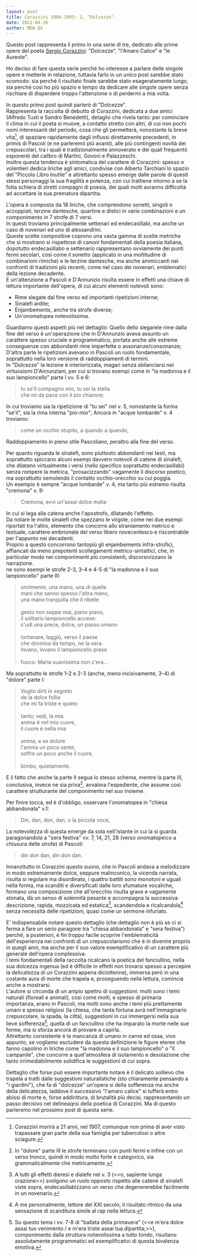 ```yaml
---
layout: post
title: Corazzini 1904-1905: 1, "Dolcezze"
date: 2021-04-26
author: MDA DS
---
```

Questo post rappresenta il primo in una serie di tre, dedicato alle prime opere del poeta [Sergio Corazzini](https://it.wikipedia.org/wiki/Sergio_Corazzini): "Dolcezze", "l'Amaro Calice" e "le Aureole".

Ho deciso di fare questa serie perché ho interesse a parlare delle singole opere e metterle in relazione, tuttavia farlo in un unico post sarebbe stato scomodo: sia perché il risultato finale sarebbe stato esageratamente lungo, sia perché così ho più spazio e tempo da dedicare alle singole opere senza rischiare di disperdere troppo l'attenzione o di perdermi a mia volta.

In questo primo post quindi parlerò di "Dolcezze".<br>
Rappresenta la raccolta di debutto di Corazzini, dedicata a due amici (Alfredo Tusti e Sandro Benedetti), detaglio che rivela tanto: per cominciare il clima in cui il poeta si muove, a contatto stretto con altri, di cui non pochi nomi interessanti del periodo, cosa che gli permetterà, nonostante la breve vita[^1], di spaziare rapidamente dagli influssi direttamente precedenti, in primis di Pascoli (e ne parleremò più avanti), alle più contingenti novità dei crepuscolari, tra i quali è tradizionalmente annoverato e dei quali frequentò esponenti del calibro di Martini, Govoni e Palazzeschi.<br>
Inoltre questa tendenza è sintomatica del carattere di Corazzini: spesso e volentieri dedica liriche agli amici, condivise con Alberto Tarchiani lo spazio del  "Piccolo Libro Inutile" e altrettanto spesso emerge dalle parole di questi stessi personaggi la sua fragilità e potenza, con cui trattiene intorno a se la folta schiera di stretti compagni di poesia, dei quali molti avranno difficoltà ad accettare la sua prematura dipartita.

L'opera è composta da 18 liriche, che comprendono sonetti, singoli o accoppiati, terzine dantesche, quartine e distici in varie combinazioni e un componimento in 7 strofe di 7 versi.<br>
In questi troviamo principalmente settenari ed endecasillabi, ma anche un caso di novenari ed uno di alessandrini.<br>
Queste scelte compositive coprono una vasta gamma di scelte metriche che si mostrano si rispettose di canoni fondamentali della poesia italiana, dopotutto endecasillabo e settenario rappresentano ovviamente dei punti fermi secolari, così come il sonetto (applicato in una moltitudine di combinarioni rimiche) e le terzine dantesche, ma anche ammiccanti nei confronti di tradizioni più recenti, come nel caso dei novenari, emblematici della lezione decadente.<br>
E un'attenzione a Pascoli e D'Annunzio risulta essere in effetti una chiave di lettura importante dell'opera, di cui alcuni elementi notevoli sono:
- Rime slegate dal fine verso ed importanti ripetizioni interne;
- Sinalefi ardite;
- Enjambements, anche tra strofe diverse;
- Un'onomatopea notevolissima.

Guardiamo questi aspetti più nel dettaglio: Quello dello slegarele rime dalla fine del verso è un'operazione che in D'Annunzio aveva assunto un carattere spesso cruciale e programmatico, portata anche alle estreme conseguenze con abbondanti rime imperfette o assonanze/consonanze; D'altra parte le ripetizioni avevano in Pascoli un ruolo fondamentale, soprattutto nella loro versione di raddoppiamenti di termini.<br>
In "Dolcezze" la lezione è interiorizzata, magari senza sbilanciarsi nei virtuosismi D'Annunziani, per cui si trovano esempi come in "la madonna e il suo lampioncello" parte I vv. 5 e 6:

>tu se'il compagno mio, tu sei la stella<br>
>che mi da pace con il pio chiarore;

In cui troviamo sia la ripetizione di "tu sei" nel v. 5, nonostante la forma "se'il", sia la rima interna "pio-mio"; Ancora in "acque lombarde" v. 4 troviamo:

>come un occhio stupito, a quando a quando,

Raddoppiamento in pieno stile Pascoliano, peraltro alla fine del verso.

Per quanto riguarda le sinalefi, sono piuttosto abbondanti nei testi, ma soprattutto spiccano alcuni esempi davvero notevoli di catene di sinalefi, che dilatano virtualmente i versi (nello specifico soprattutto endecasillabi) senza rompere la metrica, "prosacizzando" vagamente il discorso poetico, ma soprattutto semolendo il contatto occhio-orecchio su cui poggia.<br>
Un esempio è sempre "acque lombarde" v. 4, ma tanto più estremo risulta "cremona" v. 9:

>Cremona, evvi un'assai dolce malìa

In cui si lega alla catena anche l'apostrofo, dilatando l'effetto.<br>
Da notare le molte sinalefi che spezzano le virgole, come nei due esempi riportati tra l'altro, elemento che concorre allo straniamento metrico e testuale, carattere embrionale del verso libero novecentesco e riscontrabile per l'appunto nei decadenti.<br>
Proprio a questo concorrono tantopiù gli enjambements infra-strofici, affiancati da meno prepotenti scollegamenti metrico-sintattici, che, in particolar modo nei componimenti più consistenti, discorsivizzano la narrazione.<br>
ne sono esempi le strofe 2-3, 3-4 e 4-5 di "la madonna e il suo lampioncello" parte III:

>umilmente, una mano, una di quelle<br>
>mani che sanno spesso l'altra mano,<br>
>una mano tranquilla che il ribelle<br>
><br>
>gesto non seppe mai, piano piano,<br>
>il solitario lampioncello accese:<br>
>s'udì una prece, dolce, un passo umano<br>
><br>
>lontanare, laggiù, verso il paese<br>
>che dormiva da tempo, ne la sera.<br>
>Invano, invano il lampioncello prese<br>
><br>
>fuoco: Maria suavissima non c'era...

Ma soprattutto le strofe 1-2 e 2-3 (anche, meno incisivamente, 3-4) di "dolore" parte I:

>Voglio dirti in segreto<br>
>de la dolce follia<br>
>che mi fa triste e quieto<br>
><br>
>tanto; vedi, la mia<br>
>anima è nel mio cuore,<br>
>il cuore è nella mia<br>
><br>
>anima, e se dolore<br>
>l'anima un poco sente,<br>
>soffre un poco anche il cuore,<br>
><br>
>bimbo, quietamente.

E il fatto che anche la parte II segua lo stesso schema, mentre la parte III, conclusiva, invece ne sia priva[^2], avvalora l'espediente, che assume così carattere strutturante del componimento nel suo insieme.

Per finire tocca, ed è d'obbligo, osservare l'onomatopea in "chiesa abbandonata" v.1:

>Din, dan, don, dan, o la piccola voce,

La notevolezza di questa emerge da sola nell'istante in cui la si guarda paragonandola a "sera festiva" vv. 7, 14, 21, 28 (verso onomatopeico a chiusura delle strofe) di Pascoli:

>din don dan, din don dan.

Innanzitutto in Corazzini questo suono, che in Pascoli andava a melodizzare in modo estremamente dolce, seppure malinconico, la vicenda narrata, risulta si regolare ma disordinato, i quattro battiti sono monotoni e uguali nella forma, ma scanditi e diversificati dalle loro sfumature vocaliche, formano una composizione che all'orecchio risulta grave e vagamente stonata, dà un senso di solennità pesante e accompagna la successiva descrizione, rapida, mozzicata ed estatica[^3], scandendola e ricalcandola[^4] senza necessità delle ripetizioni, quasi come un sermone infuriato.

E' indispensabile notare questo dettaglio (che dettaglio non è più se ci si ferma a fare un serio paragone tra "chiesa abbandonata" e "sera festiva") perché, a posteriori, è fin troppo facile scoprire l'emblematicità dell'esperienza nei confronti di un crepuscolarismo che è in divenire proprio in quegli anni, ma anche per il suo valore esemplificativo di un carattere più generale dell'opera complessiva.<br>
I temi fondamentali della raccolta ricalcano la poetica del fanciullino, nella sua dolcezza ingenua (ed è difficile in effetti non trovarsi spesso a percepire la delicatezza di un Corazzini appena diciottenne), immersa però in una costante aura di morte che trapela e, proseguendo nella lettura, comincia anche a mostrarsi.<br>
L'autore si circonda di un ampio spettro di suggestioni: molti sono i temi naturali (floreali e animali), così come molti, e spesso di primaria importanza, erano in Pascoli, ma molti sono anche i temi più prettamente umani e spesso religiosi (la chiesa, che tanta fortuna avrà nell'immaginario crepuscolare, la spada, la città), suggestioni in cui immergersi nella sua lieve sofferenza[^5], quella di un fanciullino che ha imparato la morte nelle sue forme, ma si sforza ancora di provare a capirla.<br>
Altrettanto consistente è la mancanza di umano in carne ed ossa, vivo appunto, se vogliamo escludere da questa definizione le figure eteree che fanno capolino in liriche come "la madonna e il suo lampioncello" o "il campanile", che concorre a quel'atmosfera di isolamento e desolazione che tanto irrimediabilmente solidifica le suggestioni di cui sopra.

Dettaglio che forse può essere importante notare è il delicato sollievo che trapela a tratti dalle suggestioni naturalistiche (sto chiaramente pensando a "i giardini"), che fa di "dolcezze" un'opera si della sofferenza ma anche della delicatezza, laddove il successivo "l'amaro calice" si tufferà entro abissi di morte e, forse addirittura, di brutalità più decisi, rappresentando un passo decisivo nel delineaqrsi della poetica di Corazzini.
Ma di questo parleremo nel prossimo post di questa serie.

[^1]: Corazzini morirà a 21 anni, nel 1907, comunque non prima di aver visto trapassare gran parte della sua famiglia per tubercolosi o altre sciagure.
[^2]: In "dolore" parte III le strofe terminano con punti fermi e infine con un verso tronco, quindi in modo molto forte e categorico, sia grammaticalmente che metricamente.
[^3]: A tutti gli effetti dieresi e dialefe nel v. 3 (<<o, sapïente lunga orazione>>) svolgono un ruolo opposto rispetto alle catene di sinalefi viste sopra, endecasillabizzano un verso che degenererebbe facilmente in un novenario.
[^4]: A me personalmente, lettore del XXI secolo, il risultato ritmico da una sensazione di scanditura simile al rap nella lettura.
[^5]: Su questo tema i vv. 7-8 di "ballata della primavera" (<<e m'era dolce assai tuo venimento / e m'era triste assai tua dipartita;>>), componimento dalla struttura notevolissima a tutto tondo, risultano assolutamente programmatici ed esemplificativi di questa bivalenza emotiva.